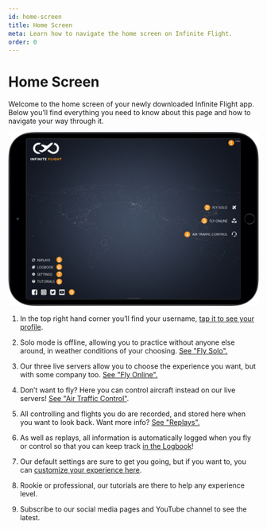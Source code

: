```yaml
---
id: home-screen
title: Home Screen
meta: Learn how to navigate the home screen on Infinite Flight.
order: 0
---
```


# Home Screen

Welcome to the home screen of your newly downloaded Infinite Flight app. Below you’ll find everything you need to know about this page and how to navigate your way through it.

![Home Screen](_images/manual/frames/home-screen.jpg)

1. In the top right hand corner you’ll find your username, [tap it to see your profile](/docs/manual/home-screen/user-profile).

   

2. Solo mode is offline, allowing you to practice without anyone else around, in weather conditions of your choosing. [See "Fly Solo".](/docs/manual/home-screen/fly-solo)

   

3. Our three live servers allow you to choose the experience you want, but with some company too. [See "Fly Online".](/docs/manual/home-screen/fly-online)

   

4. Don’t want to fly? Here you can control aircraft instead on our live servers! [See "Air Traffic Control"](/docs/manual/home-screen/air-traffic-control).

   

5. All controlling and flights you do are recorded, and stored here when you want to look back. Want more info? [See "Replays".](/docs/manual/home-screen/replays)

   

6. As well as replays, all information is automatically logged when you fly or control so that you can keep track [in the Logbook](/docs/manual/home-screen/logbook)! 

   

7. Our default settings are sure to get you going, but if you want to, you can [customize your experience here](/docs/manual/home-screen/settings).

   

8. Rookie or professional, our tutorials are there to help any experience level.

   

9. Subscribe to our social media pages and YouTube channel to see the latest.

 